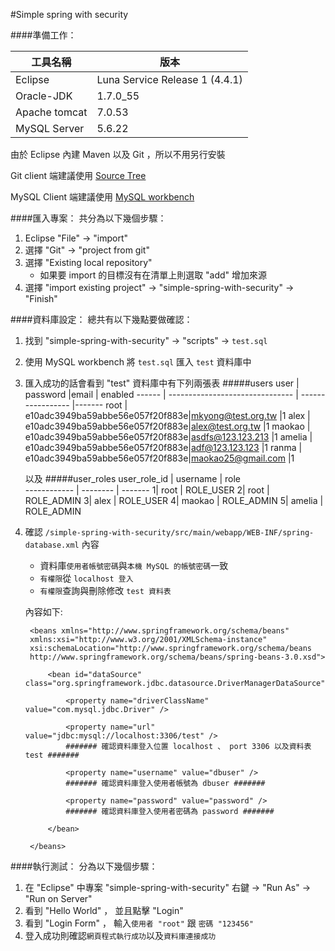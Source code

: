 #Simple spring with security
 
####準備工作：

工具名稱      | 版本                  
------------ | ------------------------------
Eclipse      | Luna Service Release 1 (4.4.1)
Oracle-JDK   | 1.7.0_55
Apache tomcat| 7.0.53
MySQL Server | 5.6.22

由於 Eclipse 內建 Maven 以及 Git ，所以不用另行安裝

Git client 端建議使用 [Source Tree](http://www.sourcetreeapp.com/)

MySQL Client 端建議使用 [MySQL workbench](http://www.mysql.com/products/workbench/)

####匯入專案：
共分為以下幾個步驟：

1. Eclipse "File" -> "import"
2. 選擇 "Git" -> "project from git"
3. 選擇 "Existing local repository" 
	* 如果要 import 的目標沒有在清單上則選取 "add" 增加來源
4. 選擇 "import existing project" -> "simple-spring-with-security" -> "Finish" 

####資料庫設定：
總共有以下幾點要做確認：

1. 找到 "simple-spring-with-security" -> "scripts" -> `test.sql`
2. 使用 MySQL workbench 將 `test.sql` 匯入 `test` 資料庫中
3. 匯入成功的話會看到 "test" 資料庫中有下列兩張表
#####users
user   | password                        |email              | enabled
------ | ------------------------------- | ----------------- |-------
root   | e10adc3949ba59abbe56e057f20f883e|mkyong@test.org.tw |1
alex   | e10adc3949ba59abbe56e057f20f883e|alex@test.org.tw   |1
maokao | e10adc3949ba59abbe56e057f20f883e|asdfs@123.123.213  |1
amelia | e10adc3949ba59abbe56e057f20f883e|adf@123.123.123    |1
ranma  | e10adc3949ba59abbe56e057f20f883e|maokao25@gmail.com |1

	以及
#####user_roles
user_role_id | username | role                  
------------ | -------- | -------
            1| root     | ROLE_USER
            2| root     | ROLE_ADMIN
            3| alex     | ROLE_USER
            4| maokao   | ROLE_ADMIN
            5| amelia   | ROLE_ADMIN

4. 確認 `/simple-spring-with-security/src/main/webapp/WEB-INF/spring-database.xml` 內容
	* 資料庫`使用者帳號密碼`與`本機 MySQL 的帳號密碼`一致
	* `有權限`從 `localhost 登入`
	* `有權限`查詢與刪除修改 `test 資料表`

	內容如下:
	
		<beans xmlns="http://www.springframework.org/schema/beans"
		xmlns:xsi="http://www.w3.org/2001/XMLSchema-instance"
		xsi:schemaLocation="http://www.springframework.org/schema/beans
		http://www.springframework.org/schema/beans/spring-beans-3.0.xsd">
		
			<bean id="dataSource" 	class="org.springframework.jdbc.datasource.DriverManagerDataSource">

				<property name="driverClassName" value="com.mysql.jdbc.Driver" />
		
				<property name="url" value="jdbc:mysql://localhost:3306/test" />
				####### 確認資料庫登入位置 localhost 、 port 3306 以及資料表 test #######
		
				<property name="username" value="dbuser" />
				####### 確認資料庫登入使用者帳號為 dbuser #######
		
				<property name="password" value="password" />
				####### 確認資料庫登入使用者密碼為 password #######
		
			</bean>

		</beans>


####執行測試：
分為以下幾個步驟：

1. 在 "Eclipse" 中專案 "simple-spring-with-security" 右鍵 -> "Run As" -> "Run on Server"
2. 看到 "Hello World" ， 並且點擊 "Login"
3. 看到 "Login Form" ， 輸入`使用者 "root"` 跟 `密碼 "123456"`
4. 登入成功則確認`網頁程式執行成功`以及`資料庫連接成功`

